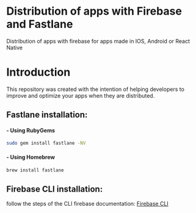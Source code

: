 # Distribution of apps with Firebase and Fastlane

Distribution of apps with firebase for apps made in IOS, Android or React Native

# Introduction

This repository was created with the intention of helping developers to improve and optimize your apps when they are distributed.

## Fastlane installation:

#### - Using RubyGems
```sh
sudo gem install fastlane -NV
```

#### - Using Homebrew

```sh
brew install fastlane
```


## Firebase CLI installation:
follow the steps of the CLI firebase documentation: [Firebase CLI](https://firebase.google.com/docs/cli)
